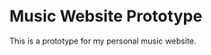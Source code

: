 <!-- Heading -->
# Music Website Prototype

<!-- Description -->
This is a prototype for my personal music website.
